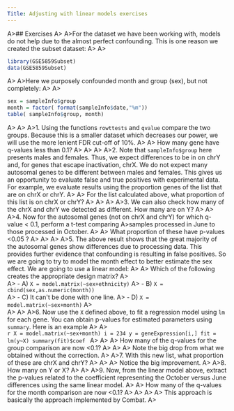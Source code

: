 ```yaml
---
Title: Adjusting with linear models exercises
---
```


A>## Exercises
A>
A>For the dataset we have been working with, models do not help due to the almost perfect confounding. This is one reason we created the subset dataset:
A>
A>
```r
library(GSE5859Subset)
data(GSE5859Subset)
```
A>
A>Here we purposely confounded month and group (sex), but not completely:
A>
A>
```r
sex = sampleInfo$group
month = factor( format(sampleInfo$date,"%m"))
table( sampleInfo$group, month)
```
A>
A>
A>1. Using the functions `rowttests` and `qvalue` compare the two groups. Because this is a smaller dataset which decreases our power, we will use the more lenient FDR cut-off of 10%.
A>
A>    How many gene have q-values less than 0.1? 
A>
A>
A>
A>2. Note that `sampleInfo$group` here presents males and females. Thus, we expect differences to be in on chrY and, for genes that escape inactivation, chrX. We do not expect many autosomal genes to be different between males and females. This gives us an opportunity to evaluate false and true positives with experimental data. For example, we evaluate results using the proportion genes of the list that are on chrX or chrY.
A>
A>    For the list calculated above, what proportion of this list is on chrX or chrY?
A>
A>
A>
A>3. We can also check how many of the chrX and chrY we detected as different. How many are on Y?
A>
A>
A>4. Now for the autosomal genes (not on chrX and chrY) for which q-value < 0.1, perform a t-test comparing
A>samples processed in June to those processed in October. 
A>
A>    What proportion of these have p-values <0.05 ?
A>
A>
A>
A>5. The above result shows that the great majority of the autosomal genes show differences due to processing data. This provides further evidence that confounding is resulting in false positives. So we are going to try to model the month effect to better estimate the sex effect. We are going to use a linear model:
A>
A>    Which of the following creates the appropriate design matrix?
A>    
A>    - A) `X = model.matrix(~sex+ethnicity)`
A>    - B) `X = cbind(sex,as.numeric(month))`  
A>    - C) It can't be done with one line.
A>    - D) `X = model.matrix(~sex+month)`
A>   
A>
A>
A>6. Now use the `X` defined above, to fit a regression model using `lm` for each gene. You can obtain p-values for estimated parameters using `summary`. Here is an example
A>
A>    
    ```r
    X = model.matrix(~sex+month)
    i = 234
    y = geneExpression[i,]
    fit = lm(y~X)
    summary(fit)$coef
    ```
A>
A>
A>    How many of the q-values for the group comparison are now <0.1?
A>
A>
A>    Note the big drop from what we obtained without the correction. 
A>
A>7. With this new list, what proportion of these are chrX and chrY?
A>
A>
A>    Notice the big improvement.
A>
A>8. How many on Y or X?
A>
A>
A>9. Now, from the linear model above, extract the p-values related to the coefficient representing the October versus June differences using the same linear model.
A>
A>    How many of the q-values for the month comparison are now <0.1?
A>
A>
A>
A>    This approach is basically the approach implemented by Combat.
A>
